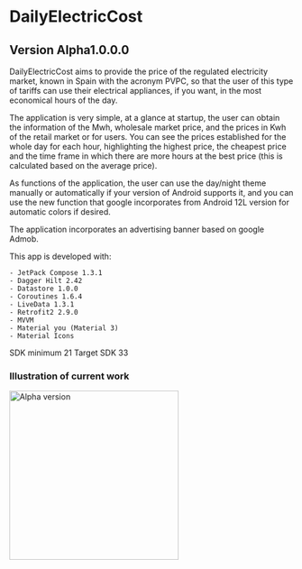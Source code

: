 # DailyElectricCost

## Version Alpha1.0.0.0

DailyElectricCost aims to provide the price of the regulated electricity market, known in Spain with
the acronym PVPC, so that the user of this type of tariffs can use their electrical appliances, if you 
want, in the most economical hours of the day.

The application is very simple, at a glance at startup, the user can obtain the information of the
Mwh, wholesale market price, and the prices in Kwh of the retail market or for users. You can see the
prices established for the whole day for each hour, highlighting the highest price, the cheapest price
and the time frame in which there are more hours at the best price (this is calculated based on the
average price).

As functions of the application, the user can use the day/night theme manually or automatically if
your version of Android supports it, and you can use the new function that google incorporates from
Android 12L version for automatic colors if desired.

The application incorporates an advertising banner based on google Admob.

This app is developed with:

    - JetPack Compose 1.3.1
    - Dagger Hilt 2.42
    - Datastore 1.0.0
    - Coroutines 1.6.4
    - LiveData 1.3.1
    - Retrofit2 2.9.0
    - MVVM
    - Material you (Material 3)
    - Material Icons

SDK minimum 21
Target SDK 33

### Illustration of current work

<img src="https://github.com/JorgeAgulloM/DailyElectricCost/blob/main/Ilustrations/Alpha_DailyElecticCost.gif" alt="Alpha version" width="300px">